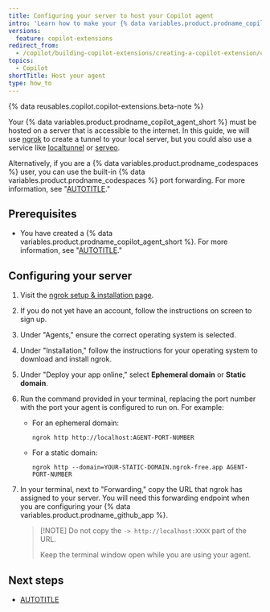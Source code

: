 ```yaml
---
title: Configuring your server to host your Copilot agent
intro: 'Learn how to make your {% data variables.product.prodname_copilot_short %} agent accessible to the internet.'
versions:
  feature: copilot-extensions
redirect_from:
  - /copilot/building-copilot-extensions/creating-a-copilot-extension/configuring-your-server-to-deploy-your-copilot-agent
topics:
  - Copilot
shortTitle: Host your agent
type: how_to
---
```


{% data reusables.copilot.copilot-extensions.beta-note %}

Your {% data variables.product.prodname_copilot_agent_short %} must be hosted on a server that is accessible to the internet. In this guide, we will use [ngrok](https://ngrok.com/) to create a tunnel to your local server, but you could also use a service like [localtunnel](https://localtunnel.github.io/www/) or [serveo](https://serveo.net/).

Alternatively, if you are a {% data variables.product.prodname_codespaces %} user, you can use the built-in {% data variables.product.prodname_codespaces %} port forwarding. For more information, see "[AUTOTITLE](/codespaces/developing-in-a-codespace/forwarding-ports-in-your-codespace)."

## Prerequisites

* You have created a {% data variables.product.prodname_copilot_agent_short %}. For more information, see "[AUTOTITLE](/copilot/building-copilot-extensions/building-a-copilot-agent-for-your-copilot-extension)."

## Configuring your server

1. Visit the [ngrok setup & installation page](https://dashboard.ngrok.com/get-started/setup/).
1. If you do not yet have an account, follow the instructions on screen to sign up.
1. Under "Agents," ensure the correct operating system is selected.
1. Under "Installation," follow the instructions for your operating system to download and install ngrok.
1. Under "Deploy your app online," select **Ephemeral domain** or **Static domain**.
1. Run the command provided in your terminal, replacing the port number with the port your agent is configured to run on. For example:

    * For an ephemeral domain:

        ```shell copy
        ngrok http http://localhost:AGENT-PORT-NUMBER
        ```

    * For a static domain:

        ```shell copy
        ngrok http --domain=YOUR-STATIC-DOMAIN.ngrok-free.app AGENT-PORT-NUMBER
        ```

1. In your terminal, next to "Forwarding," copy the URL that ngrok has assigned to your server. You will need this forwarding endpoint when you are configuring your {% data variables.product.prodname_github_app %}.

    > [!NOTE] Do not copy the `-> http://localhost:XXXX` part of the URL.
    >
    > Keep the terminal window open while you are using your agent.

## Next steps

* [AUTOTITLE](/copilot/building-copilot-extensions/creating-a-copilot-extension/creating-a-github-app-for-your-copilot-extension)

